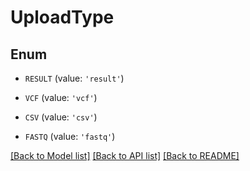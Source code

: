 # UploadType


## Enum

* `RESULT` (value: `'result'`)

* `VCF` (value: `'vcf'`)

* `CSV` (value: `'csv'`)

* `FASTQ` (value: `'fastq'`)

[[Back to Model list]](../README.md#documentation-for-models) [[Back to API list]](../README.md#documentation-for-api-endpoints) [[Back to README]](../README.md)


